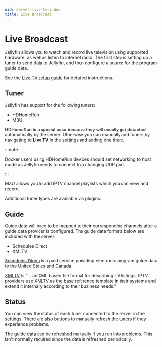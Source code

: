 ```yaml
---
uid: server-live-tv-index
title: Live Broadcast
---
```


# Live Broadcast

Jellyfin allows you to watch and record live television using supported hardware, as well as listen to internet radio. The first step is setting up a tuner to send data to Jellyfin, and then configure a source for the program guide data.

See the [Live TV setup guide](./setup-guide) for detailed instructions.

## Tuner

Jellyfin has support for the following tuners:

- HDHomeRun
- M3U

HDHomeRun is a special case because they will usually get detected automatically by the server. Otherwise you can manually add tuners by navigating to **Live TV** in the settings and adding one there.

:::note

Docker users using HDHomeRun devices should set networking to host mode as Jellyfin needs to connect to a changing UDP port.

:::

M3U allows you to add IPTV channel playlists which you can view and record.

Additional tuner types are available via plugins.

## Guide

Guide data will need to be mapped to their corresponding channels after a guide data provider is configured. The guide data formats below are included with the server:

- Schedules Direct
- XMLTV

[Schedules Direct](http://www.schedulesdirect.org) is a paid service providing electronic program guide data to the United States and Canada.

[XMLTV](http://wiki.xmltv.org/index.php/Main_Page) is "... an XML based file format for describing TV listings. IPTV providers use XMLTV as the base reference template in their systems and extend it internally according to their business needs."

## Status

You can view the status of each tuner connected to the server in the settings. There are also buttons to manually refresh the tuners if they experience problems.

The guide data can be refreshed manually if you run into problems. This isn't normally required since the data is refreshed periodically.
